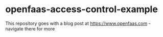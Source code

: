# openfaas-access-control-example

This repository goes with a blog post at https://www.openfaas.com - navigate there for more

